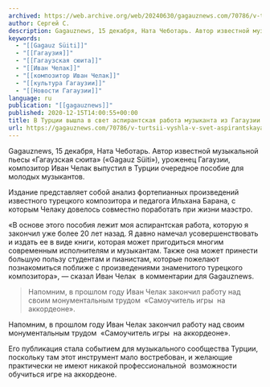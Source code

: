 ```yaml
---
archived: https://web.archive.org/web/20240630/gagauznews.com/70786/v-turtsii-vyshla-v-svet-aspirantskaya-rabota-muzykanta-iz-gagauzii-ivana-chelaka.html
author: Сергей С.
description: Gagauznews, 15 декабря, Ната Чеботарь. Автор известной музыкальной пьесы «Гагаузская сюита» («Gagauz Süiti»), уроженец Гагаузии, композитор Иван Челак выпустил в Турции очередное пособие для молодых музыкантов. Издание представляет собой анализ фортепианных произведений известного турецкого композитора и педагога Ильхана Барана, с которым Челаку довелось совместно поработать при жизни маэстро. «В основе этого пособия лежит моя аспирантская работа, которую я закончил уже более 20 лет назад. Я давно намечал усовершенствовать и издать ее в виде книги, которая может пригодиться многим современным исполнителям и музыкантам. Также она может принести большую пользу студентам и пианистам, которые пожелают познакомиться поближе с произведениями знаменитого турецкого композитора», […]
keywords:
  - "[[Gagauz Süiti]]"
  - "[[Гагаузия]]"
  - "[[Гагаузская сюита]]"
  - "[[Иван Челак]]"
  - "[[композитор Иван Челак]]"
  - "[[культура Гагаузии]]"
  - "[[Новости Гагаузии]]"
language: ru
publication: "[[gagauznews]]"
published: 2020-12-15T14:00:55+00:00
title: В Турции вышла в свет аспирантская работа музыканта из Гагаузии Ивана Челака
url: https://gagauznews.com/70786/v-turtsii-vyshla-v-svet-aspirantskaya-rabota-muzykanta-iz-gagauzii-ivana-chelaka.html
---
```


Gagauznews, 15 декабря, Ната Чеботарь. Автор известной музыкальной пьесы «Гагаузская сюита» («Gagauz Süiti»), уроженец Гагаузии, композитор Иван Челак выпустил в Турции очередное пособие для молодых музыкантов.

Издание представляет собой анализ фортепианных произведений известного турецкого композитора и педагога Ильхана Барана, с которым Челаку довелось совместно поработать при жизни маэстро.



«В основе этого пособия лежит моя аспирантская работа, которую я закончил уже более 20 лет назад. Я давно намечал усовершенствовать и издать ее в виде книги, которая может пригодиться многим современным исполнителям и музыкантам. Также она может принести большую пользу студентам и пианистам, которые пожелают познакомиться поближе с произведениями знаменитого турецкого композитора», — сказал Иван Челак  в комментарии для Gagauznews.

> Напомним, в прошлом году Иван Челак закончил работу над своим монументальным трудом  «Самоучитель игры  на аккордеоне».

Напомним, в прошлом году Иван Челак закончил работу над своим монументальным трудом  «Самоучитель игры  на аккордеоне».

Его публикация стала событием для музыкального сообщества Турции, поскольку там этот инструмент мало востребован, и желающие практически не имеют никакой профессиональной  возможности обучиться игре на аккордеоне.